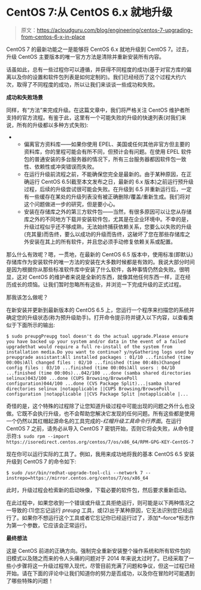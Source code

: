 # CentOS 7:从 CentOS 6.x 就地升级

> 原文：<https://acloudguru.com/blog/engineering/centos-7-upgrading-from-centos-6-x-in-place>

CentOS 7 的最新功能之一是能够将 CentOS 6.x 就地升级到 CentOS 7。过去，升级 CentOS 主要版本的唯一官方方法是清除并重新安装所有内容。

话虽如此，总有一些过程你可以遵循，并获得不同程度的成功(基于对官方库的偏离以及你的设置和软件包列表是如何定制的)。我们已经经历了这个过程大约六次，取得了不同程度的成功，所以让我们来谈谈一些成功和失败。

**成功和失败场景**

同样，有“方法”来完成升级。在这篇文章中，我们将严格关注 CentOS 维护者所支持的官方流程。有鉴于此，这里有一个可能失败的升级的快速列表(对我们来说，所有的升级都以多种方式失败):

*   *   偏离官方资料库——如果你使用 EPEL、美国或任何其他非官方但主要的资料库，你的里程可能会有所不同，但预计会有问题。在使用 EPEL 软件包的普通安装的多台服务器的情况下，所有三台服务器都因软件包一致性、依赖性或冲突错误而失败。
    *   在运行升级前流程之前，不能确保您完全是最新的。由于某种原因，在正确运行 CentOS 6.5(截至本文发布之日，最新的 6.x 版本)之前运行预升级过程，后续的升级尝试很可能会失败。在升级到 6.5 并重新运行后，一定有一些缓存在某处的升级列表没有被正确删除/覆盖/重新生成。我们将对这个问题做进一步的研究，但是要小心。
    *   安装在存储库之外的第三方软件包——当然，有很多原因可以让您从存储库之外的不同地方下载并安装软件包，尤其是在企业环境中。不幸的是，升级过程似乎还不够成熟，无法始终捕获依赖关系，您要么以失败的升级(充其量)而告终，要么以成功的升级而告终，这破坏了您在那些存储库之外安装在其上的所有软件，并且您必须手动修复依赖关系或配置。

那么什么有效呢？嗯，一贯地，在最新的 CentOS 6.5 版本中，使用标准(即默认)存储库作为安装软件的唯一方法的安装在大多数时候都是有效的。我说大部分时间是因为根据你从那些标准软件库中安装了什么软件，各种事情仍然会失败。很明显，这对 CentOS 的维护者来说是全新的东西，就像其他任何东西一样，正在经历成长的烦恼。让我们暂时忽略所有这些，并浏览一下完成升级的正式过程。

那我该怎么做呢？

在新安装并更新到最新版本的 CentOS 6.5 上，您运行一个程序来扫描您的系统并确定您的升级状态(称为预升级助手)。打开命令提示符并键入以下内容，以查看类似于下面所示的输出:

`$ sudo preupgPreupg tool doesn't do the actual upgrade.Please ensure you have backed up your system and/or data in the event of a failed upgradethat would require a full re-install of the system from installation media.Do you want to continue? y/nyGathering logs used by preupgrade assistant:All installed packages : 01/10 ...finished (time 00:00s)All changed files : 02/10 ...finished (time 00:48s)Changed config files : 03/10 ...finished (time 00:00s)All users : 04/10 ...finished (time 00:00s)...042/100 ...done (samba shared directories selinux)043/100 ...done (CUPS Browsing/BrowsePoll configuration)044/100 ...done (CVS Package Split)...|samba shared directories selinux |notapplicable ||CUPS Browsing/BrowsePoll configuration |notapplicable ||CVS Package Split |notapplicable |...`

奇怪的是，这个特殊的过程除了让您知道升级过程中可能出现的问题之外什么也没做。它既不会执行升级，也不会帮助您解决它发现的任何问题。所有这些都是使用一个仍然以其红帽起源命名的工具完成的-*红帽升级工具命令行界面*。在运行 CentOS 7 之前，请务必从导入 CentOS 7 密钥开始，否则它将会失败，从命令提示符:`$ sudo rpm --import https://isoredirect.centos.org/centos/7/os/x86_64/RPM-GPG-KEY-CentOS-7`

现在你可以运行实际的工具了。例如，我用来成功地将我的基本 CentOS 6.5 安装升级到 CentOS 7 的命令如下:

`$ sudo /usr/bin/redhat-upgrade-tool-cli --network 7 --instrepo=https://mirror.centos.org/centos/7/os/x86_64`

此时，升级过程会检索新的启动映像，下载必要的软件包，然后要求重新启动。

在此过程中，如果您收到一个错误或升级工具拒绝运行，则可能是以下两种情况之一导致的:(1)您忘记运行 *preupg* 工具，或(2)出于某种原因，它无法识别您已经运行了。如果你不想运行这个工具或者它忘记你已经运行过了，添加*–force*标志作为第一个参数，它应该会正常运行。

**最终想法**

这是 CentOS 前进的正确方向。强制完全重新安装整个操作系统和所有软件包的旧模式以及随之而来的令人头痛的问题对于 2014 年来说太过时了。已经采取了一些小步骤将这一升级过程带入现代，尽管目前充满了问题和争议，但这一过程已经开始。请在下面的评论中让我们知道你的努力是否成功，以及你在冒险时可能遇到了哪些特殊的问题！